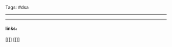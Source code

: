 
Tags: #dsa

------------------------------------------















---------------------
#### links:
[[]]
[[]]